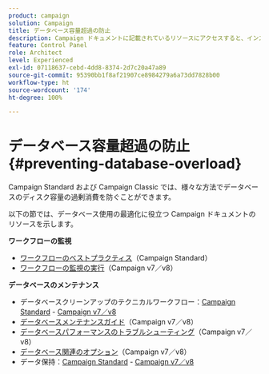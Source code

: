 ```yaml
---
product: campaign
solution: Campaign
title: データベース容量超過の防止
description: Campaign ドキュメントに記載されているリソースにアクセスすると、インスタンス上のデータベース容量超過の防止に役立ちます。
feature: Control Panel
role: Architect
level: Experienced
exl-id: 07118637-cebd-4dd8-8374-2d7c20a47a89
source-git-commit: 95390bb1f8af21907ce8984279a6a73dd7828b00
workflow-type: ht
source-wordcount: '174'
ht-degree: 100%

---
```


# データベース容量超過の防止 {#preventing-database-overload}

Campaign Standard および Campaign Classic では、様々な方法でデータベースのディスク容量の過剰消費を防ぐことができます。

以下の節では、データベース使用の最適化に役立つ Campaign ドキュメントのリソースを示します。

**ワークフローの監視**

* [ワークフローのベストプラクティス](https://experienceleague.adobe.com/docs/campaign-standard/using/managing-processes-and-data/workflow-general-operation/best-practices-workflows.html?lang=ja)（Campaign Standard）
* [ワークフローの監視の実行](https://experienceleague.adobe.com/docs/campaign-classic/using/automating-with-workflows/monitoring-workflows/monitoring-workflow-execution.html?lang=ja)（Campaign v7／v8）

**データベースのメンテナンス**

* データベースクリーンアップのテクニカルワークフロー：[Campaign Standard](https://experienceleague.adobe.com/docs/campaign-standard/using/administrating/application-settings/technical-workflows.html?lang=ja#list-of-technical-workflows) - [Campaign v7／v8](https://experienceleague.adobe.com/docs/campaign-classic/using/monitoring-campaign-classic/data-processing/database-cleanup-workflow.html?lang=ja)
* [データベースメンテナンスガイド](https://experienceleague.adobe.com/docs/campaign-classic/using/monitoring-campaign-classic/database-maintenance/recommendations.html?lang=ja)（Campaign v7／v8）
* [データベースパフォーマンスのトラブルシューティング](https://experienceleague.adobe.com/docs/campaign-classic/using/monitoring-campaign-classic/troubleshooting-toc/database-issues-toc/database-performances.html?lang=ja)（Campaign v7／v8）
* [データベース関連のオプション](https://experienceleague.adobe.com/docs/campaign-classic/using/installing-campaign-classic/appendices/configuring-campaign-options.html?lang=ja#database)（Campaign v7／v8）
* データ保持：[Campaign Standard](https://experienceleague.adobe.com/docs/campaign-standard/using/administrating/application-settings/data-retention.html?lang=ja) - [Campaign v7／v8](https://experienceleague.adobe.com/docs/campaign-classic/using/configuring-campaign-classic/data-model/data-model-best-practices.html?lang=ja#data-retention)

